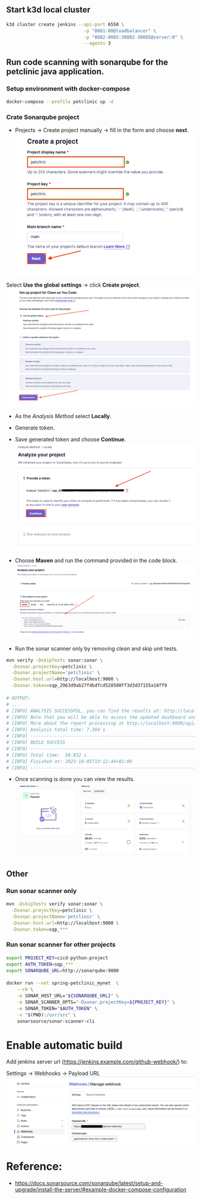 ## Start k3d local cluster
```bash
k3d cluster create jenkins --api-port 6550 \
                             -p "8081:80@loadbalancer" \
                             -p "8082-8085:30082-30085@server:0" \
                             --agents 3
```
## Run code scanning with sonarqube for the petclinic java application.
### Setup environment with docker-compose
```bash
docker-compose --profile petclinic up -d
```
### Crate Sonarqube project
- Projects -> Create project manually -> fill in the form and choose **next**.
![create-a-project](media/create-a-project.png)

Select **Use the global settings** -> click **Create project**.
![setup-project](media/setup-project.png)

- As the *Analysis Method* select **Locally**.
- Generate token.
- Save generated token and choose **Continue**.
![token](media/token.png)
- Choose **Maven** and run the command provided in the code block.
![token](media/analyze-maven.png)

- Run the sonar scanner only by removing *clean* and skip unit tests.
```bash
mvn verify -DskipTests sonar:sonar \
  -Dsonar.projectKey=petclinic \
  -Dsonar.projectName='petclinic' \
  -Dsonar.host.url=http://localhost:9000 \
  -Dsonar.token=sqp_2963d9ab27f4bdfcd528500ff3d3d37155a18ff9

# OUTPUT:
# ...
# [INFO] ANALYSIS SUCCESSFUL, you can find the results at: http://localhost:9000/dashboard?id=petclinic
# [INFO] Note that you will be able to access the updated dashboard once the server has processed the submitted analysis report
# [INFO] More about the report processing at http://localhost:9000/api/ce/task?id=AYsA09PQBP7RcWiWO5XU
# [INFO] Analysis total time: 7.384 s
# [INFO] ------------------------------------------------------------------------
# [INFO] BUILD SUCCESS
# [INFO] ------------------------------------------------------------------------
# [INFO] Total time:  58.832 s
# [INFO] Finished at: 2023-10-05T19:12:44+02:00
# [INFO] ------------------------------------------------------------------------
```

- Once scanning is done you can view the results.
![result](media/results.png)

## Other
### Run sonar scanner only
```bash
mvn -DskipTests verify sonar:sonar \
  -Dsonar.projectKey=petclinic \
  -Dsonar.projectName='petclinic' \
  -Dsonar.host.url=http://localhost:9000 \
  -Dsonar.token=sqp_***
```
### Run sonar scanner for other projects
```bash
export PROJECT_KEY=cicd-python-project
export AUTH_TOKEN=sqp_***
export SONARQUBE_URL=http://sonarqube:9000

docker run --net spring-petclinic_mynet  \
    --rm \
    -e SONAR_HOST_URL="${SONARQUBE_URL}" \
    -e SONAR_SCANNER_OPTS="-Dsonar.projectKey=${PROJECT_KEY}" \
    -e SONAR_TOKEN="$AUTH_TOKEN" \
    -v "$(PWD):/usr/src" \
    sonarsource/sonar-scanner-cli
```
# Enable automatic build
Add jenkins  server url (https://jenkins.example.com/github-webhook/) to:

Settings -> Webhooks -> Payload URL
![webhook](media/webhook.png)

# Reference:
- https://docs.sonarsource.com/sonarqube/latest/setup-and-upgrade/install-the-server/#example-docker-compose-configuration
